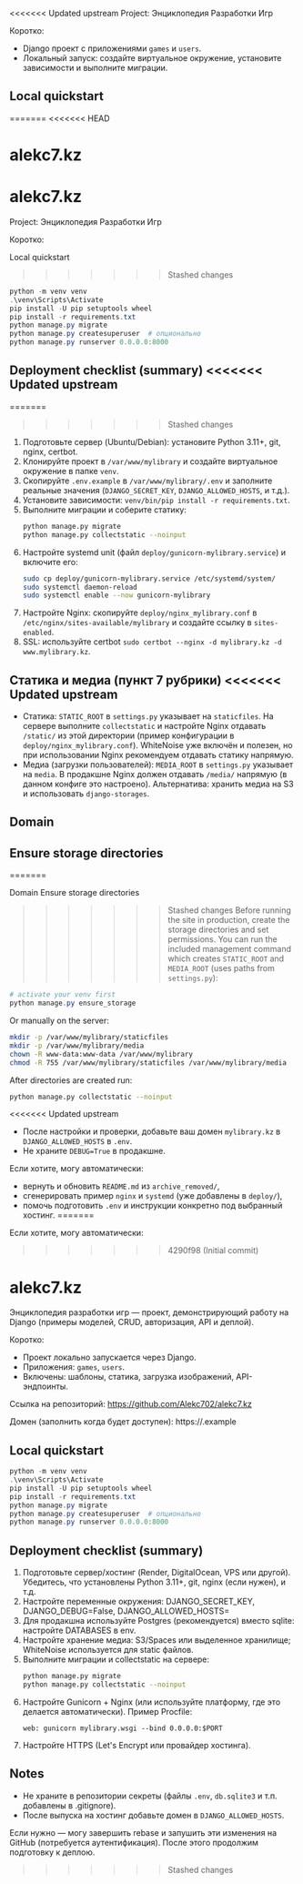 <<<<<<< Updated upstream
Project: Энциклопедия Разработки Игр

Коротко:
- Django проект с приложениями `games` и `users`.
- Локальный запуск: создайте виртуальное окружение, установите зависимости и выполните миграции.

Local quickstart
----------------
=======
<<<<<<< HEAD
# alekc7.kz
alekc7.kz
=======
Project: Энциклопедия Разработки Игр

Коротко:

Local quickstart
>>>>>>> Stashed changes
```powershell
python -m venv venv
.\venv\Scripts\Activate
pip install -U pip setuptools wheel
pip install -r requirements.txt
python manage.py migrate
python manage.py createsuperuser  # опционально
python manage.py runserver 0.0.0.0:8000
```

Deployment checklist (summary)
<<<<<<< Updated upstream
------------------------------
=======
>>>>>>> Stashed changes
1. Подготовьте сервер (Ubuntu/Debian): установите Python 3.11+, git, nginx, certbot.
2. Клонируйте проект в `/var/www/mylibrary` и создайте виртуальное окружение в папке `venv`.
3. Скопируйте `.env.example` в `/var/www/mylibrary/.env` и заполните реальные значения (`DJANGO_SECRET_KEY`, `DJANGO_ALLOWED_HOSTS`, и т.д.).
4. Установите зависимости: `venv/bin/pip install -r requirements.txt`.
5. Выполните миграции и соберите статику:
   ```bash
   python manage.py migrate
   python manage.py collectstatic --noinput
   ```
6. Настройте systemd unit (файл `deploy/gunicorn-mylibrary.service`) и включите его:
   ```bash
   sudo cp deploy/gunicorn-mylibrary.service /etc/systemd/system/
   sudo systemctl daemon-reload
   sudo systemctl enable --now gunicorn-mylibrary
   ```
7. Настройте Nginx: скопируйте `deploy/nginx_mylibrary.conf` в `/etc/nginx/sites-available/mylibrary` и создайте ссылку в `sites-enabled`.
8. SSL: используйте certbot `sudo certbot --nginx -d mylibrary.kz -d www.mylibrary.kz`.

Статика и медиа (пункт 7 рубрики)
<<<<<<< Updated upstream
--------------------------------
- Статика: `STATIC_ROOT` в `settings.py` указывает на `staticfiles`. На сервере выполните `collectstatic` и настройте Nginx отдавать `/static/` из этой директории (пример конфигурации в `deploy/nginx_mylibrary.conf`). WhiteNoise уже включён и полезен, но при использовании Nginx рекомендуем отдавать статику напрямую.
- Медиа (загрузки пользователей): `MEDIA_ROOT` в `settings.py` указывает на `media`. В продакшне Nginx должен отдавать `/media/` напрямую (в данном конфиге это настроено). Альтернатива: хранить медиа на S3 и использовать `django-storages`.

Domain
------
Ensure storage directories
-------------------------
=======

Domain
Ensure storage directories
>>>>>>> Stashed changes
Before running the site in production, create the storage directories and set permissions. You can run the included management command which creates `STATIC_ROOT` and `MEDIA_ROOT` (uses paths from `settings.py`):

```powershell
# activate your venv first
python manage.py ensure_storage
```

Or manually on the server:

```bash
mkdir -p /var/www/mylibrary/staticfiles
mkdir -p /var/www/mylibrary/media
chown -R www-data:www-data /var/www/mylibrary
chmod -R 755 /var/www/mylibrary/staticfiles /var/www/mylibrary/media
```

After directories are created run:

```bash
python manage.py collectstatic --noinput
```

<<<<<<< Updated upstream
- После настройки и проверки, добавьте ваш домен `mylibrary.kz` в `DJANGO_ALLOWED_HOSTS` в `.env`.
- Не храните `DEBUG=True` в продакшне.

Если хотите, могу автоматически:
- вернуть и обновить `README.md` из `archive_removed/`,
- сгенерировать пример `nginx` и `systemd` (уже добавлены в `deploy/`),
- помочь подготовить `.env` и инструкции конкретно под выбранный хостинг.
=======

Если хотите, могу автоматически:
>>>>>>> 4290f98 (Initial commit)
# alekc7.kz

Энциклопедия разработки игр — проект, демонстрирующий работу на Django (примеры моделей, CRUD, авторизация, API и деплой).

Коротко:
- Проект локально запускается через Django.
- Приложения: `games`, `users`.
- Включены: шаблоны, статика, загрузка изображений, API-эндпоинты.

Ссылка на репозиторий: https://github.com/Alekc702/alekc7.kz

Домен (заполнить когда будет доступен): https://<your-domain>.example

Local quickstart
----------------
```powershell
python -m venv venv
.\venv\Scripts\Activate
pip install -U pip setuptools wheel
pip install -r requirements.txt
python manage.py migrate
python manage.py createsuperuser  # опционально
python manage.py runserver 0.0.0.0:8000
```

Deployment checklist (summary)
------------------------------
1. Подготовьте сервер/хостинг (Render, DigitalOcean, VPS или другой). Убедитесь, что установлены Python 3.11+, git, nginx (если нужен), и т.д.
2. Настройте переменные окружения: DJANGO_SECRET_KEY, DJANGO_DEBUG=False, DJANGO_ALLOWED_HOSTS=<your-domain>
3. Для продакшна используйте Postgres (рекомендуется) вместо sqlite: настройте DATABASES в env.
4. Настройте хранение медиа: S3/Spaces или выделенное хранилище; WhiteNoise используется для static файлов.
5. Выполните миграции и collectstatic на сервере:
    ```bash
    python manage.py migrate
    python manage.py collectstatic --noinput
    ```
6. Настройте Gunicorn + Nginx (или используйте платформу, где это делается автоматически). Пример Procfile:
    ```text
    web: gunicorn mylibrary.wsgi --bind 0.0.0.0:$PORT
    ```
7. Настройте HTTPS (Let's Encrypt или провайдер хостинга).

Notes
-----
- Не храните в репозитории секреты (файлы `.env`, `db.sqlite3` и т.п. добавлены в .gitignore).
- После выпуска на хостинг добавьте домен в `DJANGO_ALLOWED_HOSTS`.

Если нужно — могу завершить rebase и запушить эти изменения на GitHub (потребуется аутентификация). После этого продолжим подготовку к деплою.
>>>>>>> Stashed changes
